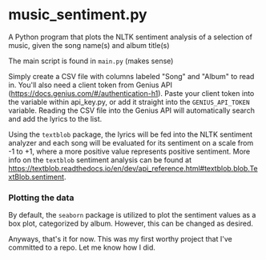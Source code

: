 # music_sentiment.py
A Python program that plots the NLTK sentiment analysis of a selection of music, given the song name(s) and album title(s)

The main script is found in ```main.py``` (makes sense)

Simply create a CSV file with columns labeled "Song" and "Album" to read in. You'll also need a client token from Genius API (https://docs.genius.com/#/authentication-h1).
Paste your client token into the variable within api_key.py, or add it straight into the ```GENIUS_API_TOKEN``` variable. Reading the CSV file into the Genius API will automatically search and add the lyrics to the list.

Using the ```textblob``` package, the lyrics will be fed into the NLTK sentiment analyzer and each song will be evaluated for its sentiment on a scale from -1 to +1, where a more positive value represents positive sentiment.
More info on the ```textblob``` sentiment analysis can be found at https://textblob.readthedocs.io/en/dev/api_reference.html#textblob.blob.TextBlob.sentiment.

### Plotting the data
By default, the ```seaborn``` package is utilized to plot the sentiment values as a box plot, categorized by album. However, this can be changed as desired.

Anyways, that's it for now. This was my first worthy project that I've committed to a repo. Let me know how I did.
